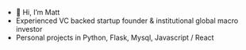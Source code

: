 - 👋 Hi, I’m Matt
- Experienced VC backed startup founder & institutional global macro investor
- Personal projects in Python, Flask, Mysql, Javascript / React 


<!---
WhiteRabbit-XR/WhiteRabbit-XR is a ✨ special ✨ repository because its `README.md` (this file) appears on your GitHub profile.
You can click the Preview link to take a look at your changes.
--->
